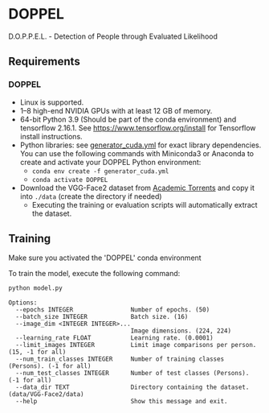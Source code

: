 # DOPPEL
D.O.P.P.E.L. - Detection of People through Evaluated Likelihood

## Requirements
### DOPPEL
* Linux is supported.
* 1&ndash;8 high-end NVIDIA GPUs with at least 12 GB of memory.
* 64-bit Python 3.9 (Should be part of the conda environment) and tensorflow 2.16.1. See https://www.tensorflow.org/install for Tensorflow install instructions.
* Python libraries: see [generator_cuda.yml](./environment-cuda.yml) for exact library dependencies.  You can use the following commands with Miniconda3 or Anaconda to create and activate your DOPPEL Python environment:
  - `conda env create -f generator_cuda.yml`
  - `conda activate DOPPEL`
* Download the VGG-Face2 dataset from [Academic Torrents](https://academictorrents.com/details/535113b8395832f09121bc53ac85d7bc8ef6fa5b)
and copy it into ```./data``` (create the directory if needed)
  * Executing the training or evaluation scripts will automatically extract the dataset.

## Training
Make sure you activated the 'DOPPEL' conda environment

To train the model, execute the following command:
``` bash
python model.py
```
```
Options:                                                                                                                                                                                           
  --epochs INTEGER                Number of epochs. (50)
  --batch_size INTEGER            Batch size. (16)
  --image_dim <INTEGER INTEGER>...
                                  Image dimensions. (224, 224)
  --learning_rate FLOAT           Learning rate. (0.0001)
  --limit_images INTEGER          Limit image comparisons per person. (15, -1 for all)
  --num_train_classes INTEGER     Number of training classes (Persons). (-1 for all)
  --num_test_classes INTEGER      Number of test classes (Persons). (-1 for all)
  --data_dir TEXT                 Directory containing the dataset. (data/VGG-Face2/data)
  --help                          Show this message and exit.
```
